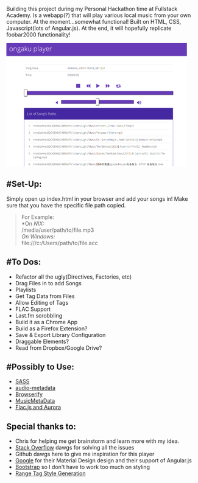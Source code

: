 Building this project during my Personal Hackathon time at Fullstack Academy. Is a webapp(?) that will play various local music from your own computer. At the moment...somewhat functional! Built on HTML, CSS, Javascript(lots of Angular.js). At the end, it will hopefully replicate foobar2000 functionality!

![In browser](sampleimage.jpg)

#Set-Up:
------------

Simply open up index.html in your browser and add your songs in! Make sure that you have the specific file path copied.
>For Example:  
>*On *NIX:*  
> /media/user/path/to/file.mp3  
>*On Windows:*  
> file:///c:/Users/path/to/file.acc  

#To Dos:
------------
- Refactor all the ugly(Directives, Factories, etc)
- Drag Files in to add Songs
- Playlists
- Get Tag Data from Files
- Allow Editing of Tags
- FLAC Support
- Last.fm scrobbling
- Build it as a Chrome App
- Build as a Firefox Extension?
- Save & Export Library Configuration
- Draggable Elements?
- Read from Dropbox/Google Drive?

#Possibly to Use:
------------
- [SASS](http://sass-lang.com/)
- [audio-metadata](https://www.npmjs.com/package/audio-metadata)
- [Browserify](https://github.com/substack/node-browserify)
- [MusicMetaData](https://github.com/leetreveil/musicmetadata)
- [Flac.js and Aurora](http://audiocogs.org/articles/2012/06/15/flac-and-aurora/)

Special thanks to:
------------
- Chris for helping me get brainstorm and learn more with my idea.
- [Stack Overflow](http://stackoverflow.com/) dawgs for solving all the issues
- Github dawgs here to give me inspiration for this player
- [Google](https://github.com/google/material-design-icons) for their Material Design design and their support of Angular.js
- [Bootstrap](http://getbootstrap.com/) so I don't have to work too much on styling 
- [Range Tag Style Generation](http://danielstern.ca/range.css/#/)
